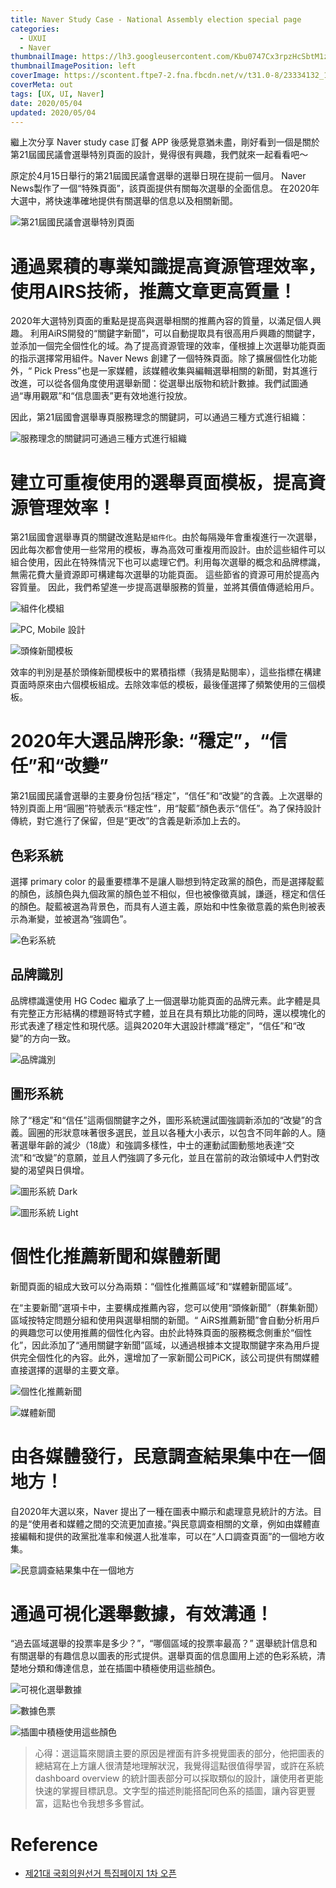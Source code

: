 ```yaml
---
title: Naver Study Case - National Assembly election special page
categories:
  - UXUI
  - Naver
thumbnailImage: https://lh3.googleusercontent.com/Kbu0747Cx3rpzHcSbtM1zDriGFG74zVbtkPmVnOKpmLCS59l7IuKD5M3MKbaq_nEaZM
thumbnailImagePosition: left
coverImage: https://scontent.ftpe7-2.fna.fbcdn.net/v/t31.0-8/23334132_1176106459189674_1239481400149826057_o.png?_nc_cat=111&_nc_sid=6e5ad9&_nc_ohc=kCux1p2xeGoAX8klr-t&_nc_ht=scontent.ftpe7-2.fna&oh=513d1104549da6cc9be7b37179371911&oe=5EC05781
coverMeta: out
tags: [UX, UI, Naver]
date: 2020/05/04
updated: 2020/05/04
---
```


繼上次分享 Naver study case 訂餐 APP 後感覺意猶未盡，剛好看到一個是關於第21屆國民議會選舉特別頁面的設計，覺得很有興趣，我們就來一起看看吧～

<!--more-->

原定於4月15日舉行的第21屆國民議會選舉的選舉日現在提前一個月。
Naver News製作了一個“特殊頁面”，該頁面提供有關每次選舉的全面信息。
在2020年大選中，將快速準確地提供有關選舉的信息以及相關新聞。 

![第21屆國民議會選舉特別頁面](https://lh3.googleusercontent.com/gHll-6CMUZTF8E2Oe7feyDPlcuV9hHkS1UOCY-_Mj6XZgjh3bvsm65VqR07kyJfzn7WD_em_64tR4opuZNVv0j16jfDpe1MF3dAerQKNtXCu5xB58ToH3OTEL26fcD6niW9BMvyE_RP2NOAkJ168t-X-pI7kgGXsHPDaPE4iEClkw9BOgLLyTVkzgXhIv8_udSRz_SdQx-35ID6S_K0YfC0c_0TcIPnj1YE1LRm609KGiGhao7CaNzn2lN98CVb7qsBojMPe2Yev1hQjdgeY1boGRslYUwmQGlOEAGpFWTpF6GiMme1_kd8D12db158rxBZKoZe5EJL18p1363mxhjPfA5ZUbyLFAD6snftrkYhSzKwF8R2dVVppPgOEmmBL4a3TckLtEQhMI1MGOA5sb0_n_D_RCZsUZ0vCgg6Xf81bRyhQnS7T9y3BqxUEUXheaiMgr2-TC4yxPdkc2mzxFg-GQIDhEsPXhexq7blbDEeGqpgo9qZdu9ECL8IkzcxVH4jTcUQpbDdZADsnrPIOUk00IWoEqCWyFCUn6OFl8UkNlbT3BZWp9H7vphl1CYNMs3UvRNiF9IAf7vsFeoUo7J8cmhnPvRZI-50Y5jCKBEIzKAKVwm3N_juiQlyxzRS1vM2UyRz5EQ4DU2QALRVPQVeQb_Y-CK1B6L_AzHJuc9xN7yQypD2s6FrPau0kT8gpMC_WNE1HJSOhQpos7xuYke8OZsXJgO3usynY_BNaUM43xKzZqtrZd1gG=w966-h1078-no)

# 通過累積的專業知識提高資源管理效率，使用AIRS技術，推薦文章更高質量！ 

2020年大選特別頁面的重點是提高與選舉相關的推薦內容的質量，以滿足個人興趣。 利用AiRS開發的“關鍵字新聞”，可以自動提取具有很高用戶興趣的關鍵字，並添加一個完全個性化的域。為了提高資源管理的效率，僅根據上次選舉功能頁面的指示選擇常用組件。Naver News 創建了一個特殊頁面。除了擴展個性化功能外，“ Pick Press”也是一家媒體，該媒體收集與編輯選舉相關的新聞，對其進行改進，可以從各個角度使用選舉新聞：從選舉出版物和統計數據。我們試圖通過“專用觀眾”和“信息圖表”更有效地進行投放。  

因此，第21屆國會選舉專頁服務理念的關鍵詞，可以通過三種方式進行組織：

![服務理念的關鍵詞可通過三種方式進行組織](https://lh3.googleusercontent.com/zJpBnTEaW-a1pDmU64QNHOcAyEVwfT5vp95LB1a0PCBrElQUW0i0MuFjzsrRI_CjJPxfm873ofN-g8OTBsucRh-AaYJC0NnltAKjdYCV6pjElun7VeRKT6QzTB58XdmSFeOOGz01BQipGD8fk0Xvp-MdJf2te7dnPJSWH8StyF6pX6R5yEgouInJHCPRCvn9U5BdrO9jVnXHwX1pcoMU9BmKDax0zGH2AXhTwbM0Qn9aSUWT8U9dETyebXRyppLKvYGUPY881E4mJtBfSwsl0B0TtC4rdQAWJ7OYuxTsVk3Dy5v45SQojqe97WXSEidL46Se2TEDbhBFenlosOOvItZmGPVfpceheV3T4i1vFTC5PubsYJknLCtyEpK50b6y2ld5EaaOfj98isZpyf3dEmFURXj2kYgcZ-2a-IKQv0UlrdcdQe2697Da_YzraQXf2TaKGlJenI9TVwCdXmw3-G4_a8cprwBkLKVDsvKSmkcbEli0-NBqIXmjAMr7LrW5Iwe0h8h_lV9mU_D7RjX0eQSy1fRjzmBpK0iyl4TyC9TlsJMQ-COf-nj_0AMhGXMKv77wn3oIcGhhSH0LC910Qy0CRyQEuQiMtt4LL3T6_6VR4ZR6oc8J35Ze61rqVZhdZd4HZRJ0LzkFztfGdNgVQ1pLCTIHnxY7Dw0_wxav2S421719zA1lV_Wg1I-30ojPp-sgZXehdfda8KEREA0GE6fB3I-ns5Au9CgF7wN0Foz3INLtHyO_YkfQ=w966-h451-no)

# 建立可重複使用的選舉頁面模板，提高資源管理效率！

第21屆國會選舉專頁的關鍵改進點是`組件化`。由於每隔幾年會重複進行一次選舉，因此每次都會使用一些常用的模板，專為高效可重複用而設計。由於這些組件可以組合使用，因此在特殊情況下也可以處理它們。利用每次選舉的概念和品牌標識，無需花費大量資源即可構建每次選舉的功能頁面。 這些節省的資源可用於提高內容質量。 因此，我們希望進一步提高選舉服務的質量，並將其價值傳遞給用戶。

![組件化模組](https://lh3.googleusercontent.com/FjSEajlmRI0IjzQwBMUR5zooRMiUQSIqeVSHyfpDRm_tlIxF4FFHcdD82mC9fZ7hhx5jcaoHnIsCCxJu1u-UEe9rDV70CIpEOH8PtzM62LpXAhiMmslsYvqDbLEz2IiD2H4KfTfLExY9fLdqftebKN1r9nm1VwQboMQF_St1fU6a8aHQzZG6uzM3ePAj5mIgkrdMpuPhU_CRKJ9eoD8rxLknrDD2c2-_txIH1W8xqkw3yCgaODkLw3Uf1ze5lQl0YRGPpqeovQ_eIZH3NeKWaT5o4uRVzSJBpUjC09LGaBwzim4mDEQ6sycKKoI71HqQIc0dxu1BiHY2LjJ6V9AEEO9g-lWcAHepmgLkPgmegS2UFsioNF01Q9BXJrCWbe9LyHPfGXa3crhDuhELsUpuyEZlg5P5Wn4EifyZN0gPoeOYTflnt6KeTU7w3pAAsxnnW-C7t8EVPm-drr22U-5ptN77JKZ6nKwtV7PcyXf8qtET3eZ5b7sXe0OjBuhuWtBAxMHw-YX0RSGyXfFBnM_3PuIDQ-GZKoMA7rHy0ECCdiQlfq2I25mDVH2AlovaZ3sLIa3HJh29p17hB9Vgcx2llPdWupnb9u1YNR15QhYYcDgl2XgNwNBl-Q1fGrAhGdTHD4Uol2KJAk4a4V87kBruyErJLl4zu6cQIlFgHBzsuJkgIcW3tY6Gk2uy110nUK5kNuPBrHaf1gPMFsJZq31V6VltfKedXw6TueOzwpMw5qE7say5uEOdE6LO=w966-h566-no)

![PC, Mobile 設計](https://lh3.googleusercontent.com/BFhl4KF04dslmVH-2z-2ohDdBLBlp3Yj6sr4R69KI1HnZkWESXMlohSoGVTEcbigpRH4mvAl7lR5R1mry-Y_-ZovJlvwdq41L0RuJmuKUneM_fiL8OeX34g9h_L6Pgbsnjo4oBE7IJ6wER3twGc4kWIm8YwVFXKSsjli0jr9iYf-hyozLH9foW2yD5VknLSMxAoAmZjPMgyY-G4jGoZsiGb92DY1-L_Ii9Ac6xqJp-AV4cR6g3IZ8gQSJpmRDAOlwFWZHYgJoK2n5tX07fDLzFWGDvYzRUA8GH36T1XNGMhm99ucu1_xzqLntKOqTqMzbXbo8LhBlWXWqmG3OqZexAU-RdKP_6-vaozbX5mieWg2ETNTTAIoCe6OaoroHYF7iiTjgeBWVS0tmDBNprT_8dHJBXgS2Ld5dO4MSjYqq8a8N33kBNko-W29t8zHXzdYxuQt7wfeJYeVUBqqAsagJAepQwAn4TmFSYFUct0e8wstosD5j7d6PX3ryeMiB0_pD4oKRX9xh5bBY0wbm8XQtQYo-R6_kluiPb3yli2nbT9MKds64vGPamLkriBruWIG7WXpW4nhAg-8hkB5aWOoiWKUgYQRuBuuiBR7p38fM4FfFP6mZl5hk6iF51UV576YiLSnO_MnEA6fWIC8cwoKmBdsLsM3gboiwdLodtWYdpPvc2jaSfyB5gbGc75Rh1-BWcPBL5c5y_XWPfjsovBgCyzVE_JYn_gkkCrp-EC8_ZhBGSFzs0Nm139T=w966-h1129-no)

![頭條新聞模板](https://lh3.googleusercontent.com/0IWJhj4Xfw7odRDnDDYdNqN3-E-VvvDkZnn5UgSfKc7DfSLpJ8e99EzdIyvhHHFXmGKzFL6zftXeZcjEs3T6W0I9lOyg2doZqaONhjjyf98KqTY8tRrPGbyn7xZ7ce7iD_EFaex1DaT44Yiw5sjCD-md3titMr6GA4vpTE-pyr5I6CAMobClLcSnFq2wsW7oKtFnsLEuXbSFmjFJbPN3ySRQYfnLjs5iQX6MvXdDS1HQZgd0qNp5ZrvXPSGuncDLfRXU3xwyb82qfBfyky-mSyx46daClqK7YJpHBaotCzMZzlSCtRlnY79IfYWup4TJvHDM6J9diOTV5v1Rsj8A6CnXIIF5_YRn4zRsT99E_vCs8pMjYQzVCCVLUH4Wj9ju3QvZ_BGdHn2Xh6nTSm9lyf0eJpqR9VvssGcuUPCpzS_Wb0-s-H36-cm45_HfesLcgbkfehNrBJjcvOEJ2MqAg-eJX2CI55PJSp_b2Bku1ejL_4IL9C_ISqmnevWZFmnP5Kv3EY4yG-ZFWaMoCadosg2G5xMNh1qCkH_Mi70tnRjgPlRDJfLs2FAyu180E890-hisWv-GUjd2ZFJJPShKCvIOi67W3jvlXqq3weoSrCMfOU2oIstr1O6Zpt1aL5xzhlvEDbJBdUsw3iCiku2NKf4TR0HtriREXAzOB-v5BvrPxmHgFdndUvsopj3qSsFpB4yaocWx04UklNZABo2wkrG6t7KUkPvIpLCt83pkQt91A4HMNiC7_gwC=w966-h548-no)

效率的判別是基於頭條新聞模板中的累積指標（我猜是點閱率），這些指標在構建頁面時原來由六個模板組成。去除效率低的模板，最後僅選擇了頻繁使用的三個模板。

# 2020年大選品牌形象: “穩定”，“信任”和“改變”

第21屆國民議會選舉的主要身份包括“穩定”，“信任”和“改變”的含義。上次選舉的特別頁面上用“圓圈”符號表示“穩定性”，用“靛藍”顏色表示“信任”。為了保持設計傳統，對它進行了保留，但是“更改”的含義是新添加上去的。

## 色彩系統

選擇 primary color 的最重要標準不是讓人聯想到特定政黨的顏色，而是選擇靛藍的顏色，該顏色與九個政黨的顏色並不相似，但也被像徵真誠，謙遜，穩定和信任的顏色。靛藍被選為背景色，而具有人道主義，原始和中性象徵意義的紫色則被表示為漸變，並被選為“強調色”。

![色彩系統](https://lh3.googleusercontent.com/nUpf_i61hCuxXrilYf955BRrSBTp7N3teJWca78DaERi43YmtgmFA31_dCcQEcHo6aSISQ0U_qowcP_Oq_W9kI03kEd8eDvBRcFWuiLnrpKFEWpDt05FwjKG2X3_BllBkA8atbHn-YMQdn22qsMBimI25erdTozTLw5fganhmQWOBzZG-R2V37pgtX2Ebc00A2g2FB1e243dBcs0VKIWfnTjqa-Tmq1LZFEuPO3fsjdDkahORQuWQGOyie64MVATOO77_uEF8-DNpY60GvbwB1G-iqA52VZlLZ9xIXagk_-2y6AMbi0qLqD7VOjrz1b2tppimp-_o-t3VFxhbOh4EIPjOtLazYqLWSto4BY5p3gE-5avEfLcLwwlzat7s9Ql4QgZJ8L-qsShs34wxBrd9U9-hIq-289b8-QAiR92iu0APu4nW0YH4_mxtbiRGT-1HsfdmDZHzfX-mvfzukgOKx-0xkxi0m9SU0Ci3wPYdqkq96pjNx8RgQUGsR8ikx0cf_GDXzL48xefJ2Ftimt_OtF6UQPaqmalrqTZNbhJMzHpdPhnp09m6fsLtTkAzwEhQaALfKzPtqOThXqzGH1UcRZcJuECWEfTVUTT2QEAFJJAlAx2CWtkIkyT_A_-rlycvo4FbuFEuuDc3A0BSlp15o2ema8dj8v5SaYsj7YYbADd_4iMty4o0JbA9l3gYO4or9RtI7IQhxbcokm0U5tAC5d38RM3HuRRtQtw7AFRy_gP2zO4zrfZ13Ho=w966-h316-no)

## 品牌識別

品牌標識還使用 HG Codec 繼承了上一個選舉功能頁面的品牌元素。此字體是具有完整正方形結構的標題哥特式字體，並且在具有類比功能的同時，還以模塊化的形式表達了穩定性和現代感。這與2020年大選設計標識“穩定”，“信任”和“改變”的方向一致。

![品牌識別](https://lh3.googleusercontent.com/eWiy3envwtGn9XU5ZhsO3nRev3e8BBK_v0omWv5hgZIfuQtel-tx08L3V4JXPurF74S1zYJUIMFp7W9sXri0fTpvI7C_j-j-7886qYERhLEILNNr9GyecoDw_LQRZF8yo45m8u_m0D3qR4HEoyCQqHqfRCVwil7Ly7M6UKpLbTVkor4TJ_Qa1VX2UEoDltxzWwg82034QtN28-EHzziKdo0RSJhaRRphfhRskw7T6QBhztaoANY5INUWJOTbKKkOzQFbab4sGBjzycNptrPufQLWD8H3EFbZG1sQhB2kJ-vYdqfixgsD05MAHJIZrU0BpYRFVPnn7mKH1GThLKU34wSN61z5-jol-R5jHo91rmvlXfMkfSMtJ6hBXG-Xb4j703rBGqpH13EsU1B24uWu4j2VnUi6yW31ikjBAusGTgXcNyB44WCkwj28boY_6cBN_ddnhPyGc8WXi5H2DqsOzko0LJjW5f4zebRzEj3NDq00DJJksR6pNCAZxoVY1et5WNu7KKsbC_w8oE_IwtEa2lVSlHm-nBdetGvVRaZ_-3UXLLKoYoW4deXMJEOx746SCwkV1oJVu0F-_WDxtkmN-wfu9kSlCrumLZSA86nzarHOl9lq0Cq5GqMHHfnw3aGah2VfuqQMx6VtGAXlWP1L2OrbQP28sf0-c-u-5H7Y50-qD4ng7mzVPQPQq4ZCIsqHAlwTikkBOr-A00kWxcyqBU5e7DC85aPIL-ZgMWp6hfMHVb4RivSGITsv=w966-h316-no)

## 圖形系統

除了“穩定”和“信任”這兩個關鍵字之外，圖形系統還試圖強調新添加的“改變”的含義。圓圈的形狀意味著很多選民，並且以各種大小表示，以包含不同年齡的人。隨著選舉年齡的減少（18歲）和強調多樣性，中士的運動試圖動態地表達“交流”和“改變”的意願，並且人們強調了多元化，並且在當前的政治領域中人們對改變的渴望與日俱增。

![圖形系統 Dark](https://lh3.googleusercontent.com/lyhDNt83ya1rj7Qsuf2bsqFYWC4uh4UIEl_jCfNDOpTldDSIgw-WIGZ5HYhmd72e92corPNgs1mn_Pz9RiMdF5ZYC5GbXZ_NUAhPTGh_W298VsUtvkCybRYZGkzJEdgUdnDTsuTWHNx-5rHeyA_61DaAIR7Q9L4_U34UvLi2-KJC-NOcLznIYMVKgkxmued9npsP0Z4g-lpggcbvSF00QPNlpukELF-I4ARWnoD3Sv8fbrZZBZd2kXqLDmQCp9dB9m6-b9EUPDzuwgkmFkFi_0g5xmcX2CVrj9eR30AmwPm-dXBz9zU__SQL4eTQYOl6_3v-1oMSEzUpBgQ8lmcWquDubm2EYdD8EKEvA4Kj3bqngeeuXy-Uuuzcoz6R5daS-6AMEKWf8P5dMVpdmyMf59-1Iia9BP2rIiIy-Kqj5j0sGEQEggCYbLGCduK3xjOAqNClG4ayEWf6zLrgv6kyNA7NBmUlvPsQZ6B5Sg10cEzABVjza6OP65_VWv7MVCwNWrYBc03gHQBhv61WF6-gkr2avWG-RQ6sOF-R3Q15prkU1wvOf_kRsxNdXUWPj9QP6pdOOb93Eu8NiKymPxaF-NvRc8mVUFOG91Qefcpp4UASnC3OU6YqHmQhXEzBz83iM3iWeJ2O59WdTRSlCqx-QtSv2acL89hrtgIKzMi6vw87oJQFSDdugUEit1MTzxR5tKNPNXBJk0DC_eNXFhdSMwMb4WgiGHqzZl2fgJ4UsZtduy6oc7d321wx=w966-h316-no)

![圖形系統 Light](https://lh3.googleusercontent.com/BnmxrGvjgSnf1ZWZYvj7p2wb_-cu7oEEyxpRKO48SsEas1zSEpkQvY6ATeuXJ-M2AjEZlK5RjCdtOTmWEfCOoaUO_e6V72X0vTRMD5wtDFM9qXUMtmDO_bCVg4-8_QPCKiPUy5qVqQ2emBOJYjigOETK3h7SHknIxX7hxTFnUzs0NUcSR-RXM8DeXWIRUVwziPt5WI-ohZW1xDBlKKdQg228oUiW9M3S40x_oohNuBfKWnBbo3Q_mySCeay8c8EF17_cwEDG7eIU_CqIX47ffn7DdwxU8oxq8ztuDTXRo7SjjG7C0_8rXuaLKvt1xPW13YIFDaslC8IclOlmng4F7YS3fbtE_MnBmh-gbHnG5_3bZoA_9OaRkKG2ll331hjaE7MyNZVY9-0C1KpPb4FN0wCSZbeq24_cXv_J5M-5XnuDyJiMA-gydGJHcirN-rTlCoMgmLZc8ZSf6UbjkXhDnLsOG7yotbs3kzOP8SfqNS5f362dnglG5lVVUltiCzKJmmDIJZcxPhkvsJ2Pnwwo3e4JYl-uG7l0KYvlcSi-FNR0vKHT5ZRE3pH6kNziKU_dnJag7rk_73p8Ia2Jw0h2USU_dz5Vs7SWNmHNTh19YcrkDjaOxf8QAks03Fn439Rd38yDQOhAI-SFbBPFyeumKE7BuRZFygvZSojZnvkujj617saN-Y5EJAhIZ0kN0aaLyp3UIW48-aH2hNwEnA-HZdCK70MoKixJ5zDjCqN_H6tcm19Qa_qOxEPI=w966-h316-no)

# 個性化推薦新聞和媒體新聞

新聞頁面的組成大致可以分為兩類：“個性化推薦區域”和“媒體新聞區域”。

在“主要新聞”選項卡中，主要構成推薦內容，您可以使用“頭條新聞”（群集新聞）區域按特定問題分組和使用與選舉相關的新聞。“ AiRS推薦新聞”會自動分析用戶的興趣您可以使用推薦的個性化內容。由於此特殊頁面的服務概念側重於“個性化”，因此添加了“通用關鍵字新聞”區域，以通過根據本文提取關鍵字來為用戶提供完全個性化的內容。此外，還增加了一家新聞公司PiCK，該公司提供有關媒體直接選擇的選舉的主要文章。

![個性化推薦新聞](https://lh3.googleusercontent.com/j-9dPcTkSoS9YGlWq3VmG5L6CBZVg455wpdl1Qhu7-GVVESF9JnL-amFJlYyoQEH7OPgTsqjg7L5bkAakkEj_5BMBiM0oac1ocv2SjWqMUr4WQqwGsVo1xG4LOq6BYk2W-5Dlr-O7VWMFyihZno4dU0fZj5oCH38fe0tfJ9c1L5EospyNZ5vc7i7LKw9qAdGWMZgDuJL3OdI9Cw6wu5CMO9KVPnSY4Fa4taM1zOMy1M6gFgCJNykbT-3OkKSQu3KKtSZJA6fDN33YaO9fu3VA5EgLZ2XhoZ2sP2QssLsmO4lWq8lhC5PKe5xwzmM2WU13CI5rxKlVkDIEQ0qq-eGGJjFdb5UmJukI4dz4k-F7rqL9M6X-fNJ_OAQbmocM4s5ZRwCc5uVV9I25iAdgqEll5aINQ3oKum_6CiMxaC2xE6z82XG6ehCgYhM3s3f9MyDAy5TSLbHsOoNo-Sj7-PH-HpO1IoNoBWibSERkBOsZgytHZnjpX5R7zFBwENwEqGJAXSqpNNVZtEZjqDJrnxnjneWbQUX-4ZPwNiPZOihsL0IWwiPhUp3ewgm1MVxr9-n3gFmHZHSw4FCbXolQM7saEWkqpvzdHlJRYQuOruDvW4N_vu7IW6gOAH5iADFlrt0hIDltAgCgWAvOxxEvmKPRDHn7yzQsJk45LKjvb_I47aCf5Kd_sVhSLQHFoLfKVfvB3K5e8TgTUlSIPso9rcef1KL7bSsejEJ28e4qFL7XGRwsMDZzO_hXqtK=w472-h1280-no)

![媒體新聞](https://lh3.googleusercontent.com/KbjcqbXWk93P8ZQkCFORgI9pHgerFLXQbfHzuL0qUsi72s1cYHSe2HQj-L59TzRLAex9Mj1eAxltkXwWQZYq4aQtRKw2vhaUvrrKXDrsNCA5ZghHv05oqDCopTkA9lm6tTVSXTm2DsSqqNuUGJ3JKl67BJk9hQ5N9hGm7mY8VTMXvUn7rthrUy4kcoEephzxkvatV-hf14WxxOg5BaaedV7VLp0fvbksKVcxAHnAu39vVl7y4DTwAt5W8F-6uCA1qQQzZ-qY-BKczCKC2mreCpCcPC7ksMpLp2r-rRy6eWJTY6hueZl9xrACAedeWl-9kvJA6MkeP0mHDdYnOiRc0e2OufKy-phRiUwtsT80ltT4AtZq1b9egla6kAAwFGsbAbtAGHGBibWHI6S0ow-pA7v8Ld5iOVYbdgzYQB7PpTm_7I2a-JjeCl0VhR_-w4ae3mJUkc30OyXyS83Tzu7RmS7YPPpAIbcyHo0-RyeUHZNWb60HCN_bOBWbdBvnpmYtAafXi4Ril3Reuv5pvMsxDWYt9jGutyiTbBSWo1xh_V0XEbTnPcTe9Lr5vaUD1mEozw_xYaU_ryWq8jqJCVvQB2O-WkwW5KjojVBgH6K1tKio6qYuTqAmjbA3A-bypdBy5bb4BNs6RnNejP_LJJnD9hPvtww_AvgywodUqorbJ_QiLeApyLTkRz62lz6dVHfXobevbCz4FUB6Tn7pZxtVkHHMGUztC-pdiIeS6YT84XFiJrxcKfb18xz9=w966-h744-no)

# 由各媒體發行，民意調查結果集中在一個地方！

自2020年大選以來，Naver 提出了一種在圖表中顯示和處理意見統計的方法。目的是“使用者和媒體之間的交流更加直接。”與民意調查相關的文章，例如由媒體直接編輯和提供的政黨批准率和候選人批准率，可以在“人口調查頁面”的一個地方收集。

![民意調查結果集中在一個地方](https://lh3.googleusercontent.com/G-Zv5PZYMCHG3PM0qyLs8Ll6z3wA1k1vG-p1Kv7g1mqakFqnPjcQ7cwYkOOc9yM50bprbrnXC67Cj-IeP_L_rAdRbw5UzXN3ogZpwQFGq46Y_eyUUxJ5M_wsEN5OyipM9Pv9ru9QIoAUTJJvFoZFHEcxAJg7ZjDe25RURF_8yVUD-NGVBkh13rOUwUbox4bC3B5YI5jeXDcBpcVaqX3DkgYjttNlRUdnrNdQMHVihLKB8Jcfeh6tWarB-p9diA_DGwIIuU1TlPRFbIi8LkraMbDxKwey1otEtPRxJwIffbjeEO_8PfmS_kiqQCZ64TLgMWBGH4a1WmHWNwXJYVDGGCQl62crcd5Ofd2XC_YPDVKw_y0JNSi_3J-WflpnBR08XZXjqWToJ-FwXqyYsDVbkPp30gJg1uU8MV_bW3FSFaynwbPE83CuLgrQh0OJ70VYDmT_oRMlzbew9geWh8Lpc-Ni7Icq_HEt-XUcWgJdIjtqtmIHKVIxi_5_BLvov833Nkck2LMwBwu6sKLAzToZvwVyl2mWlu1k7L2wrR8F_0zwLogp3O8QOl3Fay5-VUKSZ7BokJdKUEDWKwDfS_rWH_hRTGK0nyBFgwQuDxDVgMT55PFEBrCJxsFtOnBbi0quDv874EHSO9VWCQPXmgmTPoK9F__WZuCePF-JZYsQtWKZEQ9brhx-HsYXpg2GYKDkP7SDUYfUMVXuJOuj6QfeQbWmSCTsXc_p_mojrHKonC0bVLCSWBU1qEaZ=w966-h1066-no)

# 通過可視化選舉數據，有效溝通！

“過去區域選舉的投票率是多少？”，“哪個區域的投票率最高？” 選舉統計信息和有關選舉的有趣信息以圖表的形式提供。選舉頁面的信息圖用上述的色彩系統，清楚地分類和傳達信息，並在插圖中積極使用這些顏色。

![可視化選舉數據](https://lh3.googleusercontent.com/D2Mcxo5J5hmivUmwxqBmm6h9TeX5E6E9HDM1AC1pqm7SKez47EaINAuI1NttePLU7XCxtCTCaDwTcuCFLDcXUGcLJdebGS-TQdrLbmhosCQ_aINNEy_YvCmpyZnEZSx9WUn9gbbI7r59NPhEkKuTUkpXdxqn0W3ZOAjAYaZf8hypdWouZ_ZBA2-N1o4JEceNMZHtNrE_Cp7hZDbUOgc-w8qe2b46yTckY6thigoToND5-BwshFD9tDetPKTi_xsj4TkbuS_SXy38wKsGgEElgrEmkTIq1Ou9IUHaf7GT67QmcGTYPFKkQXHsWv9ebY4E_Cy2EETn5L5qZvGVz3pbH4_vMz42WGjkR6uq24vwyOglumQSqdH34cteMmgRpkETFGeQLaNSWVwy0zDjxYDki08PsTzEjayZCnLlr3GXHdt3560fXkm6N7DpTMANKlJy_A0DjXxzyqaNI9OTxEUFPczXdP2XZ14Aq7wPSH3sEF5xsUTVmh7DTqvDQuvkgBTL42tBliEVQRCrA3FMJupdKoBDA3DOMFhMcprs_pjc4ONruLfG5UBD_nRqKJ68ESjnTglwVNnUYjX9TnJ_pjWQEiAbtVso3SoAZAntrLJrh1anX0b6ZnXVfVv3nX9HByrz0XwFp-yHyn_uo_fe_1reHquPGSZAkyjEH_dFe6no-ISR1XKOJLl2BVnnsNc9U02yJ-IWLng0DEom4mcFUVFksidmww4A6g4VaNwUgNxeU7eUYY8e8vKQaIjC=w966-h1066-no)

![數據色票](https://lh3.googleusercontent.com/pEL562dFJAJyM-Yw4VHp0_k6jtu9bxDNw8-4sP-vC2JvuK6knMSf15Guo3Azo_QBfmqCpQ_W75rnWcqcZnpOa3vOC8c6QUK8DRkOHKiK74ft8wi17mgUySLDaLBjOwMLmo6O8P8_6AjDikg7o7O834pkk3ft-5_YisDSG9xP36b8WAhlSSa3z8FrHhU4zpQYNobH68WiOBmnQRWx0GffW3N9nn7reT33ECbqhNTn8_kjJdH6qyRCVNQkeigJoEcoI7n8Jh0mQVmNwagcYRbr6IUBJCpKFChWfT6tH2nRfBneiPqk7dMQrUMkGNjtfgC9rghVaYEAkMhwwdPM-L_Te24cp7nRdQzDDTPkv0zweLybfE7pIkXvfBgK9CNx7ZOH14mKedG6ICQb4JUeLt7za741UcwcdVygNnLzjaNqpKv7ZPaEt9NdJa7JuPwX9Bl7buxqrAnQ-HRzXNFuEUS_cm7BysU_1PRd-KqvPdgBMzpJBRVPi4zc4eWeQmfCHedLi8hTF3HcrITVYwGPGWddBtJsIu2n26ADuo42wPPqrdp_Vw08HFa2BJmH0ZPHSVxeUofpIxUoy4jwSnNZzwSrgLRlyeMOhYxnx2nBBRmNw43dV5ypphkd-5EXEEIFImMES4t68AdtbEuBpKdJ0yEvux6SOp2OmyaT9f3juCF6eym3Q_EB8ESdeUrk-v30iYIbOTzMwRE_J_LEre3d5E_HS0YdMuom_-el0Y-2CYnOmIeaI-_0X6hCoyLK=w966-h316-no)

![插圖中積極使用這些顏色](https://lh3.googleusercontent.com/y7kgnDGceI-stEN5mqX6eSpT16h2An675kVne2nliakhZhOjujMvoLSezmRmr9w-1nyr-miTrg6r6_dmiMhZvkceJJr7Hmjbykm0ef4LyNS9ukq4IXnmcHd7X0EM3Zm610JbQtnrisqpmaxfPQyP4llK-sF74m2WVCEfYZVr7ylU7cqYpxPTOtXIsSzGv7uCObvUirn-wPSruojg2mqXct9ouC5-XpI8WxGcJKmZJIbC2dxlPd2x5Vcl6fd7GasJle-9w0uOV93psbOX2yGRv93CQUFM5gLTuip87ZzINR6cf2x4Ze1e_A3KpT0SKYxCAtdxSYWyQZaWlO-IEitXs1uv9BG-Q7kHfYmAxoyfrNSJl-mHRk4eXHN9YJ2LHT0xIeWiirqPq9kVUHb9KW2yfQnHgzVd5Oiz_HNWFaSQd0DBs0XM4PNbyqYEYD9hWr_Zlk5jNSCU-UzLX9kNw4zNZdRJM8bk5Zi1uelU0pcfvgm5qgqmjkLKSZce-UmVua9q8MyOhVQNxkNDeg4CzVR3flS33fu_XyDIxMeOvG9AmDzS7owY97940mtocEVUMzpghG4fbhYaFZbMpvIwmVfN6eSqXNsOykYPyulIdQMjbgqwcmok94jk74TFvURFXSMVIR9y3C2pY9MHhnd4kO5PP-Sa_tsPWlUvJfsStT91F0QfTfsp7HJUDs8EIiH_izHJGsNiRUw1RFqxYS8PhIqRF1nbqcyf8jM_rbRAzk_4lEmS6HQoYBacOj9f=w966-h521-no)

> 心得：選這篇來閱讀主要的原因是裡面有許多視覺圖表的部分，他把圖表的總結寫在上方讓人很清楚地理解狀況，我覺得這點很值得學習，或許在系統 dashboard overview 的統計圖表部分可以採取類似的設計，讓使用者更能快速的掌握目標訊息。文字型的描述則能搭配同色系的插圖，讓內容更豐富，這點也令我想多多嘗試。

# Reference

* [제21대 국회의원선거 특집페이지 1차 오픈](https://blog.naver.com/nvr_design/221868269402)
